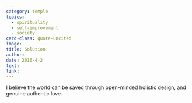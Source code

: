 ```yaml
---
category: temple
topics:
  - spirituality
  - self-improvement
  - society
card-class: quote-uncited
image:
title: Solution
author:
date: 2016-4-2
text:  
link:
---
```

I believe the world can be saved through open-minded holistic design, and genuine authentic love.
